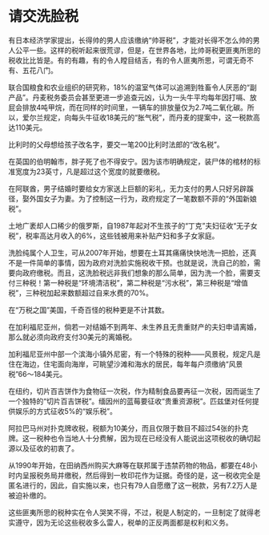 # 请交洗脸税

有日本经济学家提出，长得帅的男人应该缴纳“帅哥税”，才能对长得不怎么帅的男人公平一些。这样的税听起来很荒谬，但是，在世界各地，比帅哥税更匪夷所思的税收比比皆是。有的有趣，有的令人瞠目结舌，有的令人匪夷所思，可谓无奇不有、五花八门。 

联合国粮食和农业组织的研究称，18%的温室气体可以追溯到牲畜令人厌恶的“副产品”。丹麦税务委员会甚至更进一步追查元凶，认为一头牛平均每年因打嗝、放屁会排放4吨甲烷，而在同样的时间里，一辆车的排放量仅为2.7吨二氧化碳。所以，爱尔兰规定，向每头牛征收18美元的“胀气税”，而丹麦的提案中，这一税款高达110美元。 

比利时的父母想给孩子改名字，要交一笔200比利时法郎的“改名税”。 

在英国的伯明翰市，胖子死了也不得安宁。因为该市明确规定，装尸体的棺材的标准宽度为23英寸，凡是超过这个宽度的就要缴税。 

在阿联酋，男子结婚时要给女方家送上巨额的彩礼，无力支付的男人只好另辟蹊径，娶外国女子为妻。为了控制这一行为，政府规定了一笔数额不菲的“外国新娘税”。 

土地广袤却人口稀少的俄罗斯，自1987年起对不生孩子的“丁克”夫妇征收“无子女税”，税率高达月收入的6%，这些钱被用来补贴产妇和多子女家庭。 

洗脸纯属个人卫生，可从2007年开始，想要在土耳其痛痛快快地洗一把脸，还真不是一件简单的事情，因为政府对洗脸实施税收干预。也就是说，洗自己的脸，需要向政府缴税。而且，这洗脸税远非我们想象的那么简单，因为洗一个脸，需要支付三种税！第一种税是“环境清洁税”，第二种税是“污水税”，第三种税是“增值税”，三种税加起来数额超过自来水费的70%。 

在“万税之国”美国，千奇百怪的税种更是不计其数。 

在加利福尼亚州，倘若一对结婚不到两年、未生养且无贵重财产的夫妇申请离婚，那么就必须向政府支付30美元的离婚税。 

加利福尼亚州中部一个滨海小镇外尼密，有一个特殊的税种——风景税，规定凡是住在海边，住宅面向海岸，可眺望沙滩和海水的居民，每年每户须缴纳“风景税”66～184美元。 

在纽约，切片百吉饼作为食物征一次税，作为精制食品要再征一次税，因而诞生了一个独特的“切片百吉饼税”。缅因州的蓝莓要征收“贵重资源税”。匹兹堡对任何提供娱乐的方式征收5%的“娱乐税”。 

阿拉巴马州对扑克牌收税，税额为10美分，而且仅限于数目不超过54张的扑克牌。这一税种也令当地人十分费解，因为现在已经没有人能说出这项税收的确切起源以及征收的初衷了。 

从1990年开始，在田纳西州购买大麻等在联邦属于违禁药物的物品，都要在48小时内呈报税务局并缴税，然后得到一枚印花作为证据。奇怪的是，这一税收完全是匿名进行的，因此，自实施以来，也只有79人自愿缴了这一税款，另有7.2万人是被迫补缴的。 

这些匪夷所思的税种实在令人哭笑不得，不过，税是人制定的，一旦制定了就得老实遵守，因为无论这些税收多么雷人，税单的正反两面都是权利和义务。
